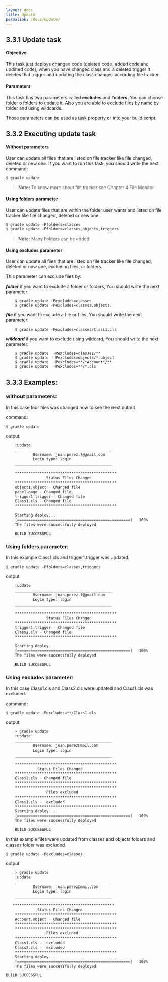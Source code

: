 ```yaml
---
layout: docs
title: Update
permalink: /docs/update/
---
```

## 3.3.1 Update task

#### **Objective**
This task just deploys changed code (deleted code, added code and updated code), when you have changed class and a deleted trigger It deletes that trigger and updating the class changed according file tracker.

#### **Parameters**
This task has two parameters called **excludes** and **folders**. You can choose folder o folders to update it. Also you are able to exclude files by name by folder and using wildcards.

Those parameters can be used as task property or into your build script.

## 3.3.2 Executing update task

#### **Without parameters**

User can update all files that are listed on file tracker like file changed, deleted or new one. If you want to run this task, you should write the next command:

	$ gradle update

> **Note:** To know more about file tracker see Chapter 4 File Monitor

#### **Using folders parameter**

User can update files that are within the folder user wants and listed on file tracker like file changed, deleted or new one.

	$ gradle update -Pfolders=classes
	$ gradle update -Pfolders=classes,objects,triggers

> **Note:** Many Folders can be added

#### **Using excludes parameter**

User can update all files that are listed on file tracker like file changed, deleted or new one, excluding files, or folders.

This parameter can exclude files by:

 ***folder*** if you want to exclude a folder or folders, You should write the next parameter:

        $ gradle update -Pexcludes=classes
        $ gradle update -Pexcludes=classes,objects.

 ***file*** if you want to exclude a file or files, You should write the next parameter:

        $ gradle update -Pexcludes=classes/Class1.cls

 ***wildcard*** if you want to exclude using wildcard, You should write the next parameter:

        $ gradle update  -Pexcludes=classes/**
        $ gradle update  -Pexcludes=objects/*.object
        $ gradle update  -Pexcludes=**/*Account*/**
        $ gradle update  -Pexcludes=**/*.cls

##	3.3.3 Examples:

### without parameters:

In this case four files was changed how to see the next output.

command:

	$ gradle update

output:

```bash
    :update
    ___________________________________________
            Username: juan.perez.f@gmail.com
            Login type: login
    ___________________________________________

    *********************************************
                  Status Files Changed
    *********************************************
    object1.object - Changed file
    page1.page - Changed file
    trigger1.trigger - Changed file
    Class1.cls - Changed file
    *********************************************

    Starting deploy...
    [==================================================]   100%
    The files were successfully deployed

    BUILD SUCCESSFUL
```

### Using folders parameter:

In this example Class1.cls and trigger1.trigger was updated.

	$ gradle update -Pfolders=classes,triggers

output:

```bash
    :update
    ___________________________________________
            Username: juan.perez.f@gmail.com
            Login type: login
    ___________________________________________

    *********************************************
                  Status Files Changed
    *********************************************
    trigger1.trigger - Changed file
    Class1.cls - Changed file
    *********************************************

    Starting deploy...
    [==================================================]   100%
    The files were successfully deployed

    BUILD SUCCESSFUL
```

### Using excludes parameter:
In this case Class1.cls and Class2.cls were updated and Class1.cls was excluded.

command:

	$ gradle update -Pexcludes=**/Class1.cls

output:

```bash
    > gradle update
    :update
    ___________________________________________
            Username: juan.perez@mail.com
            Login type: login
    ___________________________________________

    *********************************************
              Status Files Changed
    *********************************************
    Class2.cls - Changed file
    *********************************************
    *********************************************
                  Files excluded
    *********************************************
    Class1.cls -  excluded
    *********************************************
    Starting deploy...
    [==================================================]   100%
    The files were successfully deployed

    BUILD SUCCESSFUL

```
In this example files were updated from classes and objects folders and classes folder was excluded.

	$ gradle update -Pexcludes=classes

output:

```bash
    > gradle update
    :update
    ___________________________________________
            Username: juan.perez@mail.com
            Login type: login
    ___________________________________________

   *********************************************
              Status Files Changed
    *********************************************
    Account.object - Changed file
    *********************************************
    *********************************************
                  Files excluded
    *********************************************
    Class1.cls -  excluded
    Class2.cls -  excluded
    *********************************************
    Starting deploy...
    [==================================================]   100%
    The files were successfully deployed

BUILD SUCCESSFUL

```